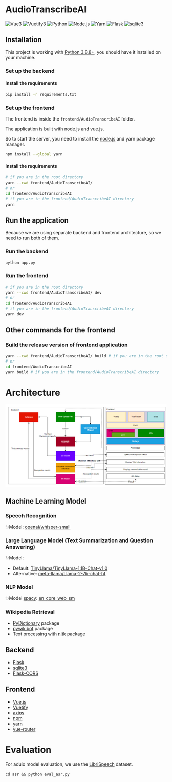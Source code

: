 # AudioTranscribeAI

![Vue3](https://img.shields.io/badge/Vue-3.4.0-brightgreen)
![Vuetify3](https://img.shields.io/badge/Vuetify-3.5.0-blue)
![Python](https://img.shields.io/badge/Python-3.8+-blue)
![Node.js](https://img.shields.io/badge/Node.js-18.x-brightgreen)
![Yarn](https://img.shields.io/badge/Yarn-1.22.x-blue)
![Flask](https://img.shields.io/badge/Flask-3.0.3-blue)
![sqlite3](https://img.shields.io/badge/sqlite-3-blue)

## Installation

This project is working with [Python 3.8.8+](https://www.python.org/), 
you should have it installed on your machine.

### Set up the backend

#### Install the requirements
```bash
pip install -r requirements.txt
```

### Set up the frontend

The frontend is inside the `frontend/AudioTranscribeAI` folder.

The application is built with node.js and vue.js.

So to start the server, you need to install the [node.js](https://nodejs.org/en/download) and yarn package manager.

```bash
npm install --global yarn
```

#### Install the requirements
```bash
# if you are in the root directory
yarn --cwd frontend/AudioTranscribeAI/  
# or
cd frontend/AudioTranscribeAI 
# if you are in the frontend/AudioTranscribeAI directory
yarn 
```

## Run the application

Because we are using separate backend and frontend architecture, so we need to run both of them.

### Run the backend

```bash
python app.py
```
### Run the frontend

```bash
# if you are in the root directory
yarn --cwd frontend/AudioTranscribeAI/ dev 
# or
cd frontend/AudioTranscribeAI 
# if you are in the frontend/AudioTranscribeAI directory
yarn dev 
````

## Other commands for the frontend

### Build the release version of frontend application
```bash
yarn --cwd frontend/AudioTranscribeAI/ build # if you are in the root directory
# or
cd frontend/AudioTranscribeAI 
yarn build # if you are in the frontend/AudioTranscribeAI directory
```

# Architecture

![Architecture](./docs/Architecture.png)

## Machine Learning Model

### Speech Recognition

✨Model: [openai/whisper-small](https://huggingface.co/openai/whisper-small)

### Large Language Model (Text Summarization and Question Answering)

✨Model: 
- Default: [TinyLlama/TinyLlama-1.1B-Chat-v1.0](https://huggingface.co/TinyLlama/TinyLlama-1.1B-Chat-v1.0)
- Alternative: [meta-llama/Llama-2-7b-chat-hf](https://huggingface.co/meta-llama/Llama-2-7b-chat-hf)

### NLP Model
✨Model [spacy](https://spacy.io/): [en_core_web_sm](https://spacy.io/models/en)

### Wikipedia Retrieval
- [PyDictionary](https://pypi.org/project/PyDictionary/) package
- [pywikibot](https://pypi.org/project/pywikibot/) package
- Text processing with [nltk](https://pypi.org/project/nltk/) package

## Backend
- [Flask](https://flask.palletsprojects.com/en/3.0.x/)
- [sqlite3](https://docs.python.org/3/library/sqlite3.html)
- [Flask-CORS](https://flask-cors.readthedocs.io/en/latest/)

## Frontend
- [Vue.js](https://vuejs.org/)
- [Vuetify](https://vuetifyjs.com/en/)
- [axios](https://axios-http.com/)
- [npm](https://www.npmjs.com/)
- [yarn](https://yarnpkg.com/)
- [vue-router](https://router.vuejs.org/)

# Evaluation
For aduio model evaluation, we use the [LibriSpeech](https://huggingface.co/datasets/librispeech_asr) dataset.

`cd asr && python eval_asr.py`